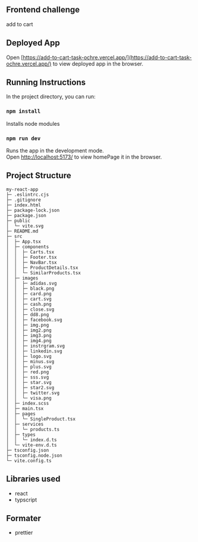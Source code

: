 ## Frontend challenge


add to cart

## Deployed App

Open [https://add-to-cart-task-ochre.vercel.app/](https://add-to-cart-task-ochre.vercel.app/) to view deployed app in the browser.

## Running Instructions

In the project directory, you can run:

### `npm install`

Installs node modules

### `npm run dev`

Runs the app in the development mode.\
Open [http://localhost:5173/]( http://localhost:5173/) to view homePage it in the browser.

## Project Structure

```
my-react-app
├─ .eslintrc.cjs
├─ .gitignore
├─ index.html
├─ package-lock.json
├─ package.json
├─ public
│  └─ vite.svg
├─ README.md
├─ src
│  ├─ App.tsx
│  ├─ components
│  │  ├─ Carts.tsx
│  │  ├─ Footer.tsx
│  │  ├─ NavBar.tsx
│  │  ├─ ProductDetails.tsx
│  │  └─ SimilarProducts.tsx
│  ├─ images
│  │  ├─ adidas.svg
│  │  ├─ black.png
│  │  ├─ card.png
│  │  ├─ cart.svg
│  │  ├─ cash.png
│  │  ├─ close.svg
│  │  ├─ dd8.png
│  │  ├─ facebook.svg
│  │  ├─ img.png
│  │  ├─ img2.png
│  │  ├─ img3.png
│  │  ├─ img4.png
│  │  ├─ instrgram.svg
│  │  ├─ linkedin.svg
│  │  ├─ logo.svg
│  │  ├─ minus.svg
│  │  ├─ plus.svg
│  │  ├─ red.png
│  │  ├─ sss.svg
│  │  ├─ star.svg
│  │  ├─ star2.svg
│  │  ├─ twitter.svg
│  │  └─ visa.png
│  ├─ index.scss
│  ├─ main.tsx
│  ├─ pages
│  │  └─ SingleProduct.tsx
│  ├─ services
│  │  └─ products.ts
│  ├─ types
│  │  └─ index.d.ts
│  └─ vite-env.d.ts
├─ tsconfig.json
├─ tsconfig.node.json
└─ vite.config.ts

```

## Libraries used

-   react
-   typscript

## Formater

-   prettier
